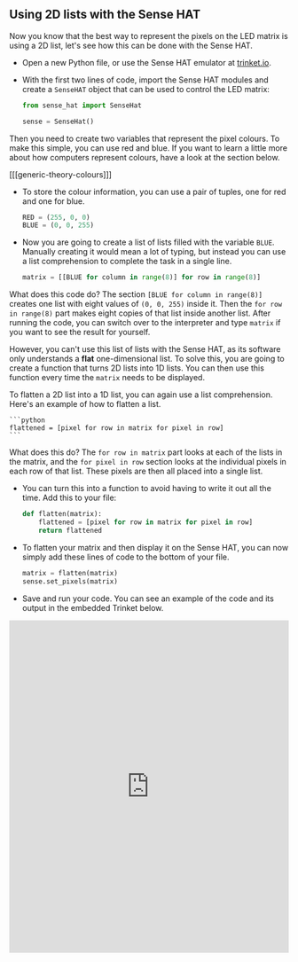## Using 2D lists with the Sense HAT

Now you know that the best way to represent the pixels on the LED matrix is using a 2D list, let's see how this can be done with the Sense HAT.

- Open a new Python file, or use the Sense HAT emulator at [trinket.io](https://trinket.io/).

- With the first two lines of code, import the Sense HAT modules and create a `SenseHAT` object that can be used to control the LED matrix:

	```python
	from sense_hat import SenseHat

	sense = SenseHat()
	```

Then you need to create two variables that represent the pixel colours. To make this simple, you can use red and blue. If you want to learn a little more about how computers represent colours, have a look at the section below.

[[[generic-theory-colours]]]

- To store the colour information, you can use a pair of tuples, one for red and one for blue.

	```python
	RED = (255, 0, 0)
	BLUE = (0, 0, 255)
	```

- Now you are going to create a list of lists filled with the variable `BLUE`. Manually creating it would mean a lot of typing, but instead you can use a list comprehension to complete the task in a single line.

	```python
	matrix = [[BLUE for column in range(8)] for row in range(8)]
	```

What does this code do? The section `[BLUE for column in range(8)]` creates one list with eight values of `(0, 0, 255)` inside it. Then the `for row in range(8)` part makes eight copies of that list inside another list. After running the code, you can switch over to the interpreter and type `matrix` if you want to see the result for yourself.

However, you can't use this list of lists with the Sense HAT, as its software only understands a **flat** one-dimensional list. To solve this, you are going to create a function that turns 2D lists into 1D lists. You can then use this function every time the `matrix` needs to be displayed.

To flatten a 2D list into a 1D list, you can again use a list comprehension. Here's an example of how to flatten a list.

	```python
	flattened = [pixel for row in matrix for pixel in row]
	```

What does this do? The `for row in matrix` part looks at each of the lists in the matrix, and the `for pixel in row` section looks at the individual pixels in each row of that list. These pixels are then all placed into a single list.

- You can turn this into a function to avoid having to write it out all the time. Add this to your file:

	```python
	def flatten(matrix):
		flattened = [pixel for row in matrix for pixel in row]
		return flattened
	```

- To flatten your matrix and then display it on the Sense HAT, you can now simply add these lines of code to the bottom of your file.

	```python
	matrix = flatten(matrix)
	sense.set_pixels(matrix)
	``` 
- Save and run your code. You can see an example of the code and its output in the embedded Trinket below.

<iframe src="https://trinket.io/embed/python/b4c1aad6c3" width="100%" height="600" frameborder="0" marginwidth="0" marginheight="0" allowfullscreen></iframe>

